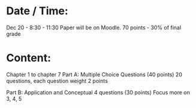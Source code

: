 # Date / Time:
Dec 20 - 8:30 - 11:30
Paper will be on Moodle.
70 points - 30% of final grade

# Content:  
Chapter 1 to chapter 7
Part A: Multiple Choice Questions (40 points)
20 questions, each question weight 2 points

Part B: Application and Conceptual
4 questions  (30 points)
Focus more on 3, 4, 5

